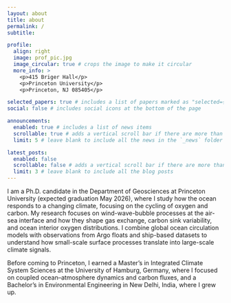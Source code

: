 ```yaml
---
layout: about
title: about
permalink: /
subtitle: 

profile:
  align: right
  image: prof_pic.jpg
  image_circular: true # crops the image to make it circular
  more_info: >
    <p>415 Briger Hall</p>
    <p>Princeton University</p>
    <p>Princeton, NJ 085405</p>

selected_papers: true # includes a list of papers marked as "selected={true}"
social: false # includes social icons at the bottom of the page

announcements:
  enabled: true # includes a list of news items
  scrollable: true # adds a vertical scroll bar if there are more than 3 news items
  limit: 5 # leave blank to include all the news in the `_news` folder

latest_posts:
  enabled: false
  scrollable: false # adds a vertical scroll bar if there are more than 3 new posts items
  limit: 3 # leave blank to include all the blog posts
---
```


I am a Ph.D. candidate in the Department of Geosciences at Princeton University (expected graduation May 2026), where I study how the ocean responds to a changing climate, focusing on the cycling of oxygen and carbon. My research focuses on wind-wave-bubble processes at the air-sea interface and how they shape gas exchange, carbon sink variability, and ocean interior oxygen distributions. I combine global ocean circulation models with observations from Argo floats and ship-based datasets to understand how small-scale surface processes translate into large-scale climate signals.

Before coming to Princeton, I earned a Master’s in Integrated Climate System Sciences at the University of Hamburg, Germany, where I focused on coupled ocean–atmosphere dynamics and carbon fluxes, and a Bachelor’s in Environmental Engineering in New Delhi, India, where I grew up.
